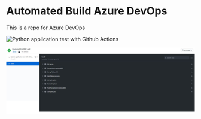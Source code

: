 # Automated Build Azure DevOps
This is a repo for Azure DevOps

![Python application test with Github Actions](https://github.com/Mikisho/nd082-Azure-Cloud-DevOps-Starter-Code/workflows/Python%20application%20test%20with%20Github%20Actions/badge.svg)

![Github actions](https://github.com/Mikisho/Azure-Cloud-DevOps/blob/master/C2-AgileDevelopmentwithAzure/automated_build_exercise/starter_files/ScreenShots/github_actions.JPG)
